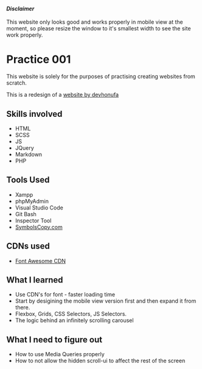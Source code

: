 #### ***Disclaimer***
This website only looks good and works properly in mobile view at the moment, so please resize the window to it's smallest width to see the site work properly. 

# Practice 001 
This website is solely for the purposes of practising creating websites from scratch. 

This is a redesign of a <a href="https://devhonufa.github.io/honda/"> website by devhonufa </a> 

## Skills involved 
- HTML
- SCSS 
- JS 
- JQuery
- Markdown
- PHP 

## Tools Used
- Xampp
- phpMyAdmin
- Visual Studio Code
- Git Bash
- Inspector Tool
- <a href="https://www.symbolcopy.com/star-symbol.html">SymbolsCopy.com</a>

## CDNs used
- <a href ="https://fontawesome.com/v4/get-started/"> Font Awesome CDN </a>

## What I learned 
- Use CDN's for font - faster loading time
- Start by desigining the mobile view version first and then expand it from there.
- Flexbox, Grids, CSS Selectors, JS Selectors. 
- The logic behind an infinitely scrolling carousel

## What I need to figure out
- How to use Media Queries properly
- How to not allow the hidden scroll-ui to affect the rest of the screen
